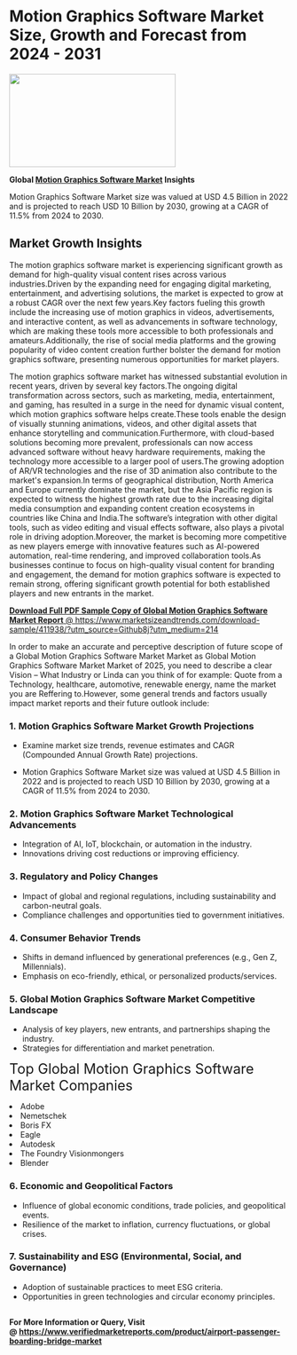 <H1>Motion Graphics Software Market Size, Growth and Forecast from 2024 - 2031</H1><img class="aligncenter size-medium wp-image-584254" src="https://thirdeyenews.in/wp-content/uploads/2024/09/Global-Market-Research-300x168.jpeg" alt="" width="300" height="168" /><p><strong>Global&nbsp;<a href="https://www.marketsizeandtrends.com/download-sample/411938/?utm_source=Github8j?utm_medium=214">Motion Graphics Software Market</a> Insights</strong></p><p>Motion Graphics Software Market size was valued at USD 4.5 Billion in 2022 and is projected to reach USD 10 Billion by 2030, growing at a CAGR of 11.5% from 2024 to 2030.</p><p><h2>Market Growth Insights</h2> <p>The motion graphics software market is experiencing significant growth as demand for high-quality visual content rises across various industries.Driven by the expanding need for engaging digital marketing, entertainment, and advertising solutions, the market is expected to grow at a robust CAGR over the next few years.Key factors fueling this growth include the increasing use of motion graphics in videos, advertisements, and interactive content, as well as advancements in software technology, which are making these tools more accessible to both professionals and amateurs.Additionally, the rise of social media platforms and the growing popularity of video content creation further bolster the demand for motion graphics software, presenting numerous opportunities for market players.</p> <p><a href="#"></a></p> <p>The motion graphics software market has witnessed substantial evolution in recent years, driven by several key factors.The ongoing digital transformation across sectors, such as marketing, media, entertainment, and gaming, has resulted in a surge in the need for dynamic visual content, which motion graphics software helps create.These tools enable the design of visually stunning animations, videos, and other digital assets that enhance storytelling and communication.Furthermore, with cloud-based solutions becoming more prevalent, professionals can now access advanced software without heavy hardware requirements, making the technology more accessible to a larger pool of users.The growing adoption of AR/VR technologies and the rise of 3D animation also contribute to the market's expansion.In terms of geographical distribution, North America and Europe currently dominate the market, but the Asia Pacific region is expected to witness the highest growth rate due to the increasing digital media consumption and expanding content creation ecosystems in countries like China and India.The software’s integration with other digital tools, such as video editing and visual effects software, also plays a pivotal role in driving adoption.Moreover, the market is becoming more competitive as new players emerge with innovative features such as AI-powered automation, real-time rendering, and improved collaboration tools.As businesses continue to focus on high-quality visual content for branding and engagement, the demand for motion graphics software is expected to remain strong, offering significant growth potential for both established players and new entrants in the market.</p> <p><a href="#"></p><p><span class=""><strong>Download Full PDF Sample Copy of Global Motion Graphics Software Market Report</strong> @ <a href="https://www.marketsizeandtrends.com/download-sample/411938/?utm_source=Github8j?utm_medium=214" target="_blank">https://www.marketsizeandtrends.com/download-sample/411938/?utm_source=Github8j?utm_medium=214</a></span></p><p>In order to make an accurate and perceptive description of future scope of a Global&nbsp;Motion Graphics Software Market Market as Global&nbsp;Motion Graphics Software Market Market of 2025, you need to describe a clear Vision &ndash; What Industry or Linda can you think of for example: Quote from a Technology, healthcare, automotive, renewable energy, name the market you are Reffering to.However, some general trends and factors usually impact market reports and their future outlook include:</p><h3>1.&nbsp;<strong>Motion Graphics Software Market Growth Projections</strong></h3><ul><li>Examine market size trends, revenue estimates and CAGR (Compounded Annual Growth Rate) projections.</li><li><p>Motion Graphics Software Market size was valued at USD 4.5 Billion in 2022 and is projected to reach USD 10 Billion by 2030, growing at a CAGR of 11.5% from 2024 to 2030.</p></li></ul><h3>2.&nbsp;<strong>Motion Graphics Software Market Technological Advancements</strong></h3><ul><li>Integration of AI, IoT, blockchain, or automation in the industry.</li><li>Innovations driving cost reductions or improving efficiency.</li></ul><h3>3.&nbsp;<strong>Regulatory and Policy Changes</strong></h3><ul><li>Impact of global and regional regulations, including sustainability and carbon-neutral goals.</li><li>Compliance challenges and opportunities tied to government initiatives.</li></ul><h3>4.&nbsp;<strong>Consumer Behavior Trends</strong></h3><ul><li>Shifts in demand influenced by generational preferences (e.g., Gen Z, Millennials).</li><li>Emphasis on eco-friendly, ethical, or personalized products/services.</li></ul><h3>5.&nbsp;<strong>Global Motion Graphics Software Market Competitive Landscape</strong></h3><ul><li>Analysis of key players, new entrants, and partnerships shaping the industry.</li><li>Strategies for differentiation and market penetration.</li></ul><p data-pm-slice="1 1 []"><span style="color: inherit; font-family: inherit; font-size: 25px;">Top Global Motion Graphics Software Market Companies</span></p><div class="" data-test-id=""><p><li>Adobe</li><li> Nemetschek</li><li> Boris FX</li><li> Eagle</li><li> Autodesk</li><li> The Foundry Visionmongers</li><li> Blender</li></p></div><h3>6.&nbsp;<strong>Economic and Geopolitical Factors</strong></h3><ul><li>Influence of global economic conditions, trade policies, and geopolitical events.</li><li>Resilience of the market to inflation, currency fluctuations, or global crises.</li></ul><h3>7.&nbsp;<strong>Sustainability and ESG (Environmental, Social, and Governance)</strong></h3><ul><li>Adoption of sustainable practices to meet ESG criteria.</li><li>Opportunities in green technologies and circular economy principles.</li></ul><h2><strong style="font-size: 14px;">For More Information or Query, Visit @&nbsp;</strong><a style="background-color: #ffffff; font-size: 14px;" href="https://www.marketsizeandtrends.com/report/motion-graphics-software-market/" target="_blank">https://www.verifiedmarketreports.com/product/airport-passenger-boarding-bridge-market</a></h2>